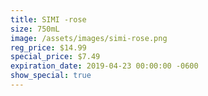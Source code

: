 ```yaml
---
title: SIMI -rose
size: 750mL
image: /assets/images/simi-rose.png
reg_price: $14.99
special_price: $7.49
expiration_date: 2019-04-23 00:00:00 -0600
show_special: true
---
```


